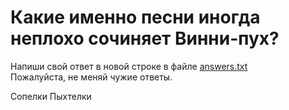 # Какие именно песни иногда неплохо сочиняет Винни-пух?

Напиши свой ответ в новой строке в файле [answers.txt](answers.txt)  
Пожалуйста, не меняй чужие ответы.

Сопелки
Пыхтелки
